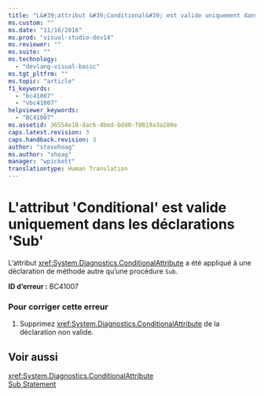 ```yaml
---
title: "L&#39;attribut &#39;Conditional&#39; est valide uniquement dans les d&#233;clarations &#39;Sub&#39; | Microsoft Docs"
ms.custom: ""
ms.date: "11/16/2016"
ms.prod: "visual-studio-dev14"
ms.reviewer: ""
ms.suite: ""
ms.technology: 
  - "devlang-visual-basic"
ms.tgt_pltfrm: ""
ms.topic: "article"
f1_keywords: 
  - "bc41007"
  - "vbc41007"
helpviewer_keywords: 
  - "BC41007"
ms.assetid: 36554e18-dac6-4bed-bdd0-f0819a3a288e
caps.latest.revision: 3
caps.handback.revision: 3
author: "stevehoag"
ms.author: "shoag"
manager: "wpickett"
translationtype: Human Translation
---
```

# L&#39;attribut &#39;Conditional&#39; est valide uniquement dans les d&#233;clarations &#39;Sub&#39;
L’attribut <xref:System.Diagnostics.ConditionalAttribute> a été appliqué à une déclaration de méthode autre qu’une procédure `Sub`.  
  
 **ID d’erreur :** BC41007  
  
### Pour corriger cette erreur  
  
1.  Supprimez <xref:System.Diagnostics.ConditionalAttribute> de la déclaration non valide.  
  
## Voir aussi  
 <xref:System.Diagnostics.ConditionalAttribute>   
 [Sub Statement](../../visual-basic/language-reference/statements/sub-statement.md)